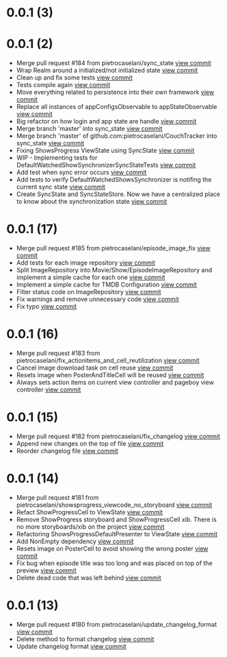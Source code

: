 # 0.0.1 (3) 


# 0.0.1 (2) 
* Merge pull request #184 from pietrocaselani/sync_state [view commit](http://github.com/pietrocaselani/CouchTracker/commit/2281baa3e04a08d187a6f312a638709196a0c66e)
* Wrap Realm around a initialized/not initialized state [view commit](http://github.com/pietrocaselani/CouchTracker/commit/9c97375002e1d2d18c254e59cc0a08287f664520)
* Clean up and fix some tests [view commit](http://github.com/pietrocaselani/CouchTracker/commit/a729c1c7dd6720d7701c9d6fd7ddab1bd5bebb00)
* Tests compile again [view commit](http://github.com/pietrocaselani/CouchTracker/commit/9d40f69ab36cf2f0a60e74c23150b804b99bc9b9)
* Move everything related to persistence into their own framework [view commit](http://github.com/pietrocaselani/CouchTracker/commit/f960fef03e429a82700a6b78cc5cdf6658a76cf9)
* Replace all instances of appConfigsObservable to appStateObservable [view commit](http://github.com/pietrocaselani/CouchTracker/commit/a62b3c510e0d1fb41db450704f56e6761df99cb5)
* Big refactor on how login and app state are handle [view commit](http://github.com/pietrocaselani/CouchTracker/commit/a3d133f2fcef2a418f9a80e7b782a2337b9cfdb4)
* Merge branch 'master' into sync_state [view commit](http://github.com/pietrocaselani/CouchTracker/commit/63f53566f02b79bec1e4b64a4a148b31bd336601)
* Merge branch 'master' of github.com:pietrocaselani/CouchTracker into sync_state [view commit](http://github.com/pietrocaselani/CouchTracker/commit/616c209baf788ae53987874c563f462ffb1e0be1)
* Fixing ShowsProgress ViewState using SyncState [view commit](http://github.com/pietrocaselani/CouchTracker/commit/641eb5cc7750d92cf07e2fca875b4aaaa675a3e0)
* WIP - Implementing tests for DefaultWatchedShowSynchronizerSyncStateTests [view commit](http://github.com/pietrocaselani/CouchTracker/commit/c34942ff5e8f3f9e85627a115e8f6b2229bf2ef8)
* Add test when sync error occurs [view commit](http://github.com/pietrocaselani/CouchTracker/commit/3074ab9790c4138e697fd1d2a9746a346756db4d)
* Add tests to verify DefaultWatchedShowsSynchronizer is notifing the current sync state [view commit](http://github.com/pietrocaselani/CouchTracker/commit/05e2119449db3b14c042f8ac77f2eab06713b54a)
* Create SyncState and SyncStateStore. Now we have a centralized place to know about the synchronization state [view commit](http://github.com/pietrocaselani/CouchTracker/commit/d85547da1a6d154c354e9cb9926b9b439afa0a3b)

# 0.0.1 (17) 
* Merge pull request #185 from pietrocaselani/episode_image_fix [view commit](http://github.com/pietrocaselani/CouchTracker/commit/fd23d6c37300ea5106bb6a14b2a96b87b27f45a6)
* Add tests for each image repository [view commit](http://github.com/pietrocaselani/CouchTracker/commit/8d8d27ff11e5895a3cb3873cf8714a41779e770a)
* Split ImageRepository into Movie/Show/EpisodeImageRepository and implement a simple cache for each one [view commit](http://github.com/pietrocaselani/CouchTracker/commit/c3055feb8897614d2af36d2ed0ffa03e3b29c49a)
* Implement a simple cache for TMDB Configuration [view commit](http://github.com/pietrocaselani/CouchTracker/commit/75527ece796e270828103e860973da8289f9c99a)
* Filter status code on ImageRepository [view commit](http://github.com/pietrocaselani/CouchTracker/commit/0256aabdb81d0c476326d563c1e631995bec5dc8)
* Fix warnings and remove unnecessary code [view commit](http://github.com/pietrocaselani/CouchTracker/commit/3ae012de251169d13f433da5752fc2edf2e45cbe)
* Fix typo [view commit](http://github.com/pietrocaselani/CouchTracker/commit/946dbfe6ea42cda9ae2d6b2877a9bcc8210d52f5)

# 0.0.1 (16) 
* Merge pull request #183 from pietrocaselani/fix_actionitems_and_cell_reutilization [view commit](http://github.com/pietrocaselani/CouchTracker/commit/8c5670cc94ba9e5ab86764a74275aede79d164cb)
* Cancel image download task on cell reuse [view commit](http://github.com/pietrocaselani/CouchTracker/commit/2936cc618fccefd91165372fb89e809e198a2587)
* Resets image when PosterAndTitleCell will be reused [view commit](http://github.com/pietrocaselani/CouchTracker/commit/aa513ab42f9999f3619f24c9a199bd8fafa47eb6)
* Always sets action items on current view controller and pageboy view controller [view commit](http://github.com/pietrocaselani/CouchTracker/commit/a7203b852da6eb3a36ec415be932047e9dd36633)

# 0.0.1 (15) 
* Merge pull request #182 from pietrocaselani/fix_changelog [view commit](http://github.com/pietrocaselani/CouchTracker/commit/324f1fdbe19a7f82b6cc47c677a10e1a7cc578b0)
* Append new changes on the top of file [view commit](http://github.com/pietrocaselani/CouchTracker/commit/3be58afa4bfdfcb4129b1a0aa06d4f2f03c59cc1)
* Reorder changelog file [view commit](http://github.com/pietrocaselani/CouchTracker/commit/5ccdca3e81adc90d7055b2d6b7410aad17ee95e6)

# 0.0.1 (14)
* Merge pull request #181 from pietrocaselani/showsprogress_viewcode_no_storyboard [view commit](http://github.com/pietrocaselani/CouchTracker/commit/332882052c750cb3133d3e940643c2819c7bfef0)
* Refact ShowProgressCell to ViewState [view commit](http://github.com/pietrocaselani/CouchTracker/commit/f7c4315650d8a897d5df46bc17b1b58caccf48ef)
* Remove ShowProgress storyboard and ShowProgressCell xib. There is no more storyboards/xib on the project [view commit](http://github.com/pietrocaselani/CouchTracker/commit/86306c12318ed21fa47d4758c2e7e581b4749875)
* Refactoring ShowsProgressDefaultPresenter to ViewState [view commit](http://github.com/pietrocaselani/CouchTracker/commit/50d5daecf8307d45d0bc8a5541bfc081e1c97717)
* Add NonEmpty dependency [view commit](http://github.com/pietrocaselani/CouchTracker/commit/d2219874e517281da6c21c6bda72ff8aaf98a5b4)
* Resets image on PosterCell to avoid showing the wrong poster [view commit](http://github.com/pietrocaselani/CouchTracker/commit/b2a875abc5646cab42676596010f427254f83418)
* Fix bug when episode title was too long and was placed on top of the preview [view commit](http://github.com/pietrocaselani/CouchTracker/commit/c59933633540722331c97acd340303ec5a8ccbc5)
* Delete dead code that was left behind [view commit](http://github.com/pietrocaselani/CouchTracker/commit/ec39442694f78285b0714b339bbed1a2f45beedf)

# 0.0.1 (13)
* Merge pull request #180 from pietrocaselani/update_changelog_format [view commit](http://github.com/pietrocaselani/CouchTracker/commit/8e8b1593cc45862e2a63f7c7e2217d619781f259)
* Delete method to format changelog [view commit](http://github.com/pietrocaselani/CouchTracker/commit/4be3d0effd1e45b6a5d9b84d91cc9fd58e4dcdef)
* Update changelog format [view commit](http://github.com/pietrocaselani/CouchTracker/commit/7b67fbe624a3792207c9aed30051e7aaf935a076)
